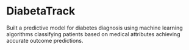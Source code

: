 # DiabetaTrack
Built a predictive model for diabetes diagnosis using machine learning algorithms classifying patients based on medical attributes achieving accurate outcome predictions.
